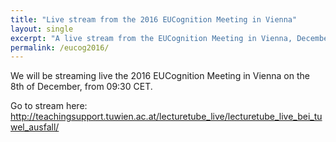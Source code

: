 ```yaml
---
title: "Live stream from the 2016 EUCognition Meeting in Vienna"
layout: single
excerpt: "A live stream from the EUCognition Meeting in Vienna, December 2016."
permalink: /eucog2016/
---
```


We will be streaming live the 2016 EUCognition Meeting in Vienna on the 8th of December, from 09:30 CET.

Go to stream here: http://teachingsupport.tuwien.ac.at/lecturetube_live/lecturetube_live_bei_tuwel_ausfall/
